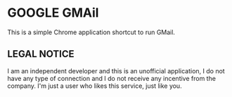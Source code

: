 # GOOGLE GMAil

This is a simple Chrome application shortcut to run GMail.

## LEGAL NOTICE

I am an independent developer and this is an unofficial application, I do not have any type of connection and I do not receive any incentive from the company. I'm just a user who likes this service, just like you.